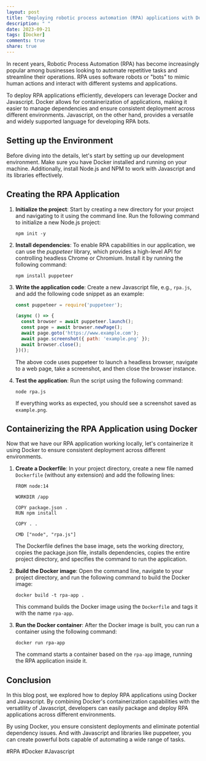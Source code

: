 ```yaml
---
layout: post
title: "Deploying robotic process automation (RPA) applications with Docker and Javascript"
description: " "
date: 2023-09-21
tags: [Docker]
comments: true
share: true
---
```


In recent years, Robotic Process Automation (RPA) has become increasingly popular among businesses looking to automate repetitive tasks and streamline their operations. RPA uses software robots or "bots" to mimic human actions and interact with different systems and applications. 

To deploy RPA applications efficiently, developers can leverage Docker and Javascript. Docker allows for containerization of applications, making it easier to manage dependencies and ensure consistent deployment across different environments. Javascript, on the other hand, provides a versatile and widely supported language for developing RPA bots.

## Setting up the Environment

Before diving into the details, let's start by setting up our development environment. Make sure you have Docker installed and running on your machine. Additionally, install Node.js and NPM to work with Javascript and its libraries effectively.

## Creating the RPA Application

1. **Initialize the project**: Start by creating a new directory for your project and navigating to it using the command line. Run the following command to initialize a new Node.js project:

   ```shell
   npm init -y
   ```

2. **Install dependencies**: To enable RPA capabilities in our application, we can use the *puppeteer* library, which provides a high-level API for controlling headless Chrome or Chromium. Install it by running the following command:

   ```shell
   npm install puppeteer
   ```

3. **Write the application code**: Create a new Javascript file, e.g., `rpa.js`, and add the following code snippet as an example:

   ```javascript
   const puppeteer = require('puppeteer');

   (async () => {
     const browser = await puppeteer.launch();
     const page = await browser.newPage();
     await page.goto('https://www.example.com');
     await page.screenshot({ path: 'example.png' });
     await browser.close();
   })();
   ```

   The above code uses puppeteer to launch a headless browser, navigate to a web page, take a screenshot, and then close the browser instance.

4. **Test the application**: Run the script using the following command:

   ```shell
   node rpa.js
   ```

   If everything works as expected, you should see a screenshot saved as `example.png`.

## Containerizing the RPA Application using Docker

Now that we have our RPA application working locally, let's containerize it using Docker to ensure consistent deployment across different environments.

1. **Create a Dockerfile**: In your project directory, create a new file named `Dockerfile` (without any extension) and add the following lines:

   ```docker
   FROM node:14

   WORKDIR /app

   COPY package.json .
   RUN npm install

   COPY . .

   CMD ["node", "rpa.js"]
   ```

   The Dockerfile defines the base image, sets the working directory, copies the package.json file, installs dependencies, copies the entire project directory, and specifies the command to run the application.

2. **Build the Docker image**: Open the command line, navigate to your project directory, and run the following command to build the Docker image:

   ```shell
   docker build -t rpa-app .
   ```

   This command builds the Docker image using the `Dockerfile` and tags it with the name `rpa-app`.

3. **Run the Docker container**: After the Docker image is built, you can run a container using the following command:

   ```shell
   docker run rpa-app
   ```

   The command starts a container based on the `rpa-app` image, running the RPA application inside it.

## Conclusion

In this blog post, we explored how to deploy RPA applications using Docker and Javascript. By combining Docker's containerization capabilities with the versatility of Javascript, developers can easily package and deploy RPA applications across different environments.

By using Docker, you ensure consistent deployments and eliminate potential dependency issues. And with Javascript and libraries like puppeteer, you can create powerful bots capable of automating a wide range of tasks.

#RPA #Docker #Javascript